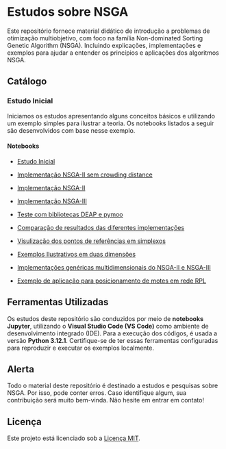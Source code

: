 # Estudos sobre NSGA

Este repositório fornece material didático de introdução a problemas de otimização multiobjetivo, com foco na família Non-dominated Sorting Genetic Algorithm (NSGA). Incluindo explicações, implementações e exemplos para ajudar a entender os princípios e aplicações dos algoritmos NSGA.

## Catálogo

### Estudo Inicial

Iniciamos os estudos apresentando alguns conceitos básicos e utilizando um exemplo simples para ilustrar a teoria. Os notebooks listados a seguir são desenvolvidos com base nesse exemplo.

#### Notebooks

- [Estudo Inicial](./notebooks/nsga-initial-study.ipynb)

- [Implementação NSGA-II sem crowding distance](./notebooks/nsga-1.ipynb)

- [Implementação NSGA-II](./notebooks/nsga-2.ipynb)

- [Implementação NSGA-III](./notebooks/nsga-3.ipynb)

- [Teste com bibliotecas DEAP e pymoo](./notebooks/nsga-lib-study.ipynb)

- [Comparação de resultados das diferentes implementações](./notebooks/nsga-comparations.ipynb)

- [Visulização dos pontos de referências em simplexos](./notebooks/test-simplex-dist.ipynb)

- [Exemplos Ilustrativos em duas dimensões](./notebooks/test-2d-analysis.ipynb)

- [Implementações genéricas multidimensionais do NSGA-II e NSGA-III](./notebooks/multidimensional-nsga.ipynb)

- [Exemplo de aplicação para posicionamento de motes em rede RPL](./notebooks/rpl-dodag-nsga.ipynb)

## Ferramentas Utilizadas

Os estudos deste repositório são conduzidos por meio de **notebooks Jupyter**, utilizando o **Visual Studio Code (VS Code)** como ambiente de desenvolvimento integrado (IDE). Para a execução dos códigos, é usada a versão **Python 3.12.1**. Certifique-se de ter essas ferramentas configuradas para reproduzir e executar os exemplos localmente.

## **Alerta**

Todo o material deste repositório é destinado a estudos e pesquisas sobre NSGA. Por isso, pode conter erros. Caso identifique algum, sua contribuição será muito bem-vinda. Não hesite em entrar em contato!

## Licença

Este projeto está licenciado sob a [Licença MIT](LICENSE).

